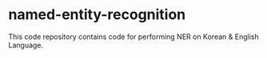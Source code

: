 # named-entity-recognition
This code repository contains code for performing NER on Korean &amp; English Language.
